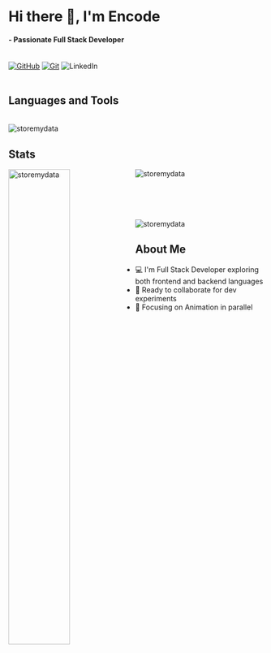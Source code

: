 <h1 align="left"> Hi there 👋, I'm Encode </h1>
<h4 align="left"> - Passionate Full Stack Developer </h4>

<br> [![GitHub](https://img.shields.io/badge/GitHub-181717.svg?style=for-the-badge&logo=GitHub&logoColor=white)](https://github.com/storemydata)
[![Git](https://img.shields.io/badge/Git-F05032?style=for-the-badge&logo=git&logoColor=white)](https://git-scm.com/)
![LinkedIn](https://img.shields.io/badge/LinkedIn-%230077B5.svg?style=for-the-badge&logo=linkedin&logoColor=white)
<br><br>

## Languages and Tools
<br><img alt="storemydata" src="https://skillicons.dev/icons?i=html,css,js,mongodb,express,react,nodejs,blender,vercel&theme=dark"/> </br>

## Stats
<img  align="left" width="49%" src="https://github-readme-stats.vercel.app/api?username=storemydata&show_icons=true&theme=dark" alt="storemydata"/>
<img src="https://github-readme-stats.vercel.app/api/top-langs/?username=storemydata&hide_progress=true&theme=dark" alt="storemydata"/> <br><br><br><br><br>

<img align="center" src="https://streak-stats.demolab.com/?user=storemydata&theme=shadow-brown" alt="storemydata"/> </p>

## About Me
- :computer: I'm Full Stack Developer exploring both frontend and backend languages
- :handshake: Ready to collaborate for dev experiments
- :art: Focusing on Animation in parallel







 

